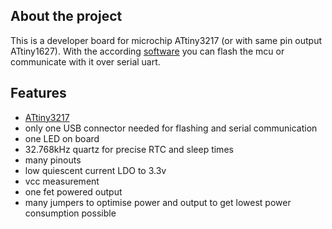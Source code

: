 ## About the project
This is a developer board for microchip ATtiny3217 (or with same pin output ATtiny1627). With the according [software](https://github.com/2ni/attiny-boilerplate) you can flash the mcu or communicate with it over serial uart.

## Features
- [ATtiny3217](https://www.microchip.com/en-us/product/ATTINY3217)
- only one USB connector needed for flashing and serial communication
- one LED on board
- 32.768kHz quartz for precise RTC and sleep times
- many pinouts
- low quiescent current LDO to 3.3v
- vcc measurement
- one fet powered output
- many jumpers to optimise power and output to get lowest power consumption possible


